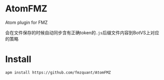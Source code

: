 # AtomFMZ
Atom plugin for FMZ

会在文件保存的时候自动同步含有正确token的`.js`后缀文件内容到BotVS上对应的策略

# Install

```
apm install https://github.com/fmzquant/AtomFMZ
```
